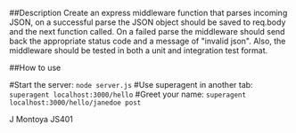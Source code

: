 ##Description
Create an express middleware function that parses incoming JSON, on a successful parse the JSON object should be saved to req.body and the next function called. On a failed parse the middleware should send back the appropriate status code and a message of "invalid json". Also, the middleware should be tested in both a unit and integration test format.

##How to use

#Start the server: `node server.js`
#Use superagent in another tab: `superagent localhost:3000/hello`
#Greet your name: `superagent localhost:3000/hello/janedoe post`


J Montoya
JS401
